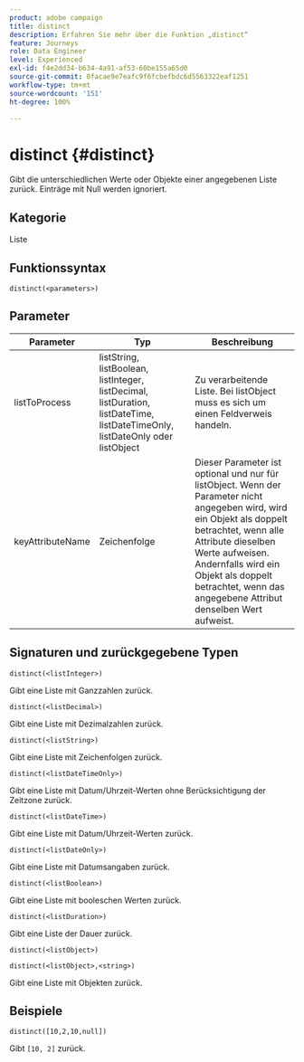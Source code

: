 ```yaml
---
product: adobe campaign
title: distinct
description: Erfahren Sie mehr über die Funktion „distinct“
feature: Journeys
role: Data Engineer
level: Experienced
exl-id: f4e2dd34-b634-4a91-af53-60be155a65d0
source-git-commit: 0facae9e7eafc9f6fcbefbdc6d5563322eaf1251
workflow-type: tm+mt
source-wordcount: '151'
ht-degree: 100%

---
```


# distinct {#distinct}

Gibt die unterschiedlichen Werte oder Objekte einer angegebenen Liste zurück. Einträge mit Null werden ignoriert.

## Kategorie

Liste

## Funktionssyntax

`distinct(<parameters>)`

## Parameter

| Parameter | Typ | Beschreibung |
|-----------|------------------|------------------|
| listToProcess | listString, listBoolean, listInteger, listDecimal, listDuration, listDateTime, listDateTimeOnly, listDateOnly oder listObject | Zu verarbeitende Liste. Bei listObject muss es sich um einen Feldverweis handeln. |
| keyAttributeName | Zeichenfolge | Dieser Parameter ist optional und nur für listObject. Wenn der Parameter nicht angegeben wird, wird ein Objekt als doppelt betrachtet, wenn alle Attribute dieselben Werte aufweisen. Andernfalls wird ein Objekt als doppelt betrachtet, wenn das angegebene Attribut denselben Wert aufweist. |

## Signaturen und zurückgegebene Typen

`distinct(<listInteger>)`

Gibt eine Liste mit Ganzzahlen zurück.

`distinct(<listDecimal>)`

Gibt eine Liste mit Dezimalzahlen zurück.

`distinct(<listString>)`

Gibt eine Liste mit Zeichenfolgen zurück.

`distinct(<listDateTimeOnly>)`

Gibt eine Liste mit Datum/Uhrzeit-Werten ohne Berücksichtigung der Zeitzone zurück.

`distinct(<listDateTime>)`

Gibt eine Liste mit Datum/Uhrzeit-Werten zurück.

`distinct(<listDateOnly>)`

Gibt eine Liste mit Datumsangaben zurück.

`distinct(<listBoolean>)`

Gibt eine Liste mit booleschen Werten zurück.

`distinct(<listDuration>)`

Gibt eine Liste der Dauer zurück.

`distinct(<listObject>)`

`distinct(<listObject>,<string>)`

Gibt eine Liste mit Objekten zurück.


## Beispiele

`distinct([10,2,10,null])`

Gibt `[10, 2]` zurück.
